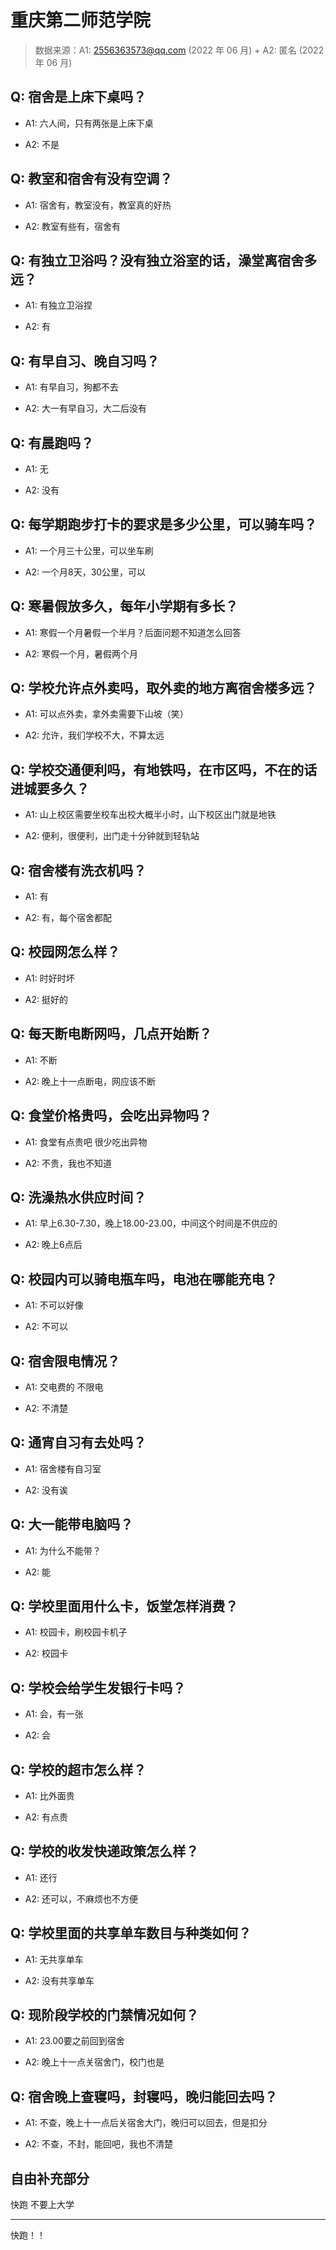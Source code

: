 # 重庆第二师范学院

> 数据来源：A1: 2556363573@qq.com (2022 年 06 月) + A2: 匿名 (2022 年 06 月)

## Q: 宿舍是上床下桌吗？

- A1: 六人间，只有两张是上床下桌

- A2: 不是

## Q: 教室和宿舍有没有空调？

- A1: 宿舍有，教室没有，教室真的好热

- A2: 教室有些有，宿舍有

## Q: 有独立卫浴吗？没有独立浴室的话，澡堂离宿舍多远？

- A1: 有独立卫浴捏

- A2: 有

## Q: 有早自习、晚自习吗？

- A1: 有早自习，狗都不去

- A2: 大一有早自习，大二后没有

## Q: 有晨跑吗？

- A1: 无

- A2: 没有

## Q: 每学期跑步打卡的要求是多少公里，可以骑车吗？

- A1: 一个月三十公里，可以坐车刷

- A2: 一个月8天，30公里，可以

## Q: 寒暑假放多久，每年小学期有多长？

- A1: 寒假一个月暑假一个半月？后面问题不知道怎么回答

- A2: 寒假一个月，暑假两个月

## Q: 学校允许点外卖吗，取外卖的地方离宿舍楼多远？

- A1: 可以点外卖，拿外卖需要下山坡（笑）

- A2: 允许，我们学校不大，不算太远

## Q: 学校交通便利吗，有地铁吗，在市区吗，不在的话进城要多久？

- A1: 山上校区需要坐校车出校大概半小时，山下校区出门就是地铁

- A2: 便利，很便利，出门走十分钟就到轻轨站

## Q: 宿舍楼有洗衣机吗？

- A1: 有

- A2: 有，每个宿舍都配

## Q: 校园网怎么样？

- A1: 时好时坏

- A2: 挺好的

## Q: 每天断电断网吗，几点开始断？

- A1: 不断

- A2: 晚上十一点断电，网应该不断

## Q: 食堂价格贵吗，会吃出异物吗？

- A1: 食堂有点贵吧 很少吃出异物

- A2: 不贵，我也不知道

## Q: 洗澡热水供应时间？

- A1: 早上6.30-7.30，晚上18.00-23.00，中间这个时间是不供应的

- A2: 晚上6点后

## Q: 校园内可以骑电瓶车吗，电池在哪能充电？

- A1: 不可以好像

- A2: 不可以

## Q: 宿舍限电情况？

- A1: 交电费的 不限电

- A2: 不清楚

## Q: 通宵自习有去处吗？

- A1: 宿舍楼有自习室

- A2: 没有诶

## Q: 大一能带电脑吗？

- A1: 为什么不能带？

- A2: 能

## Q: 学校里面用什么卡，饭堂怎样消费？

- A1: 校园卡，刷校园卡机子

- A2: 校园卡

## Q: 学校会给学生发银行卡吗？

- A1: 会，有一张

- A2: 会

## Q: 学校的超市怎么样？

- A1: 比外面贵

- A2: 有点贵

## Q: 学校的收发快递政策怎么样？

- A1: 还行

- A2: 还可以，不麻烦也不方便

## Q: 学校里面的共享单车数目与种类如何？

- A1: 无共享单车

- A2: 没有共享单车

## Q: 现阶段学校的门禁情况如何？

- A1: 23.00要之前回到宿舍

- A2: 晚上十一点关宿舍门，校门也是

## Q: 宿舍晚上查寝吗，封寝吗，晚归能回去吗？

- A1: 不查，晚上十一点后关宿舍大门，晚归可以回去，但是扣分

- A2: 不查，不封，能回吧，我也不清楚

## 自由补充部分

快跑 不要上大学

***

快跑！！